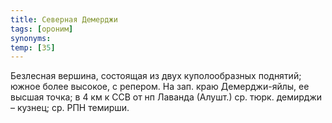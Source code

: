 ```yaml
---
title: Северная Демерджи
tags: [ороним]
synonyms:
temp: [З5]
---
```


Безлесная вершина, состоящая из двух куполообразных поднятий; южное более
высокое, с репером. На зап. краю Демерджи-яйлы, ее высшая точка; в 4 км к ССВ от
нп Лаванда (Алушт.) ср. тюрк. демирджи – кузнец; ср. РПН темирши.
